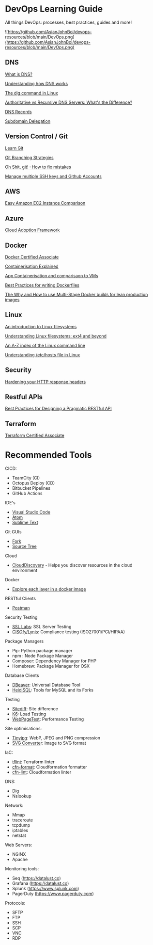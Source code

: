 # DevOps Learning Guide

All things DevOps: processes, best practices, guides and more!

![https://github.com/AsianJohnBoi/devops-resources/blob/main/DevOps.png](https://github.com/AsianJohnBoi/devops-resources/blob/main/DevOps.png)

## DNS

[What is DNS?](https://www.cloudflare.com/en-au/learning/dns/what-is-dns/)

[Understanding how DNS works](https://www.techrepublic.com/article/understanding-how-dns-works-part-2/)

[The dig command in Linux](https://www.journaldev.com/44148/dig-command-in-linux)

[Authoritative vs Recursive DNS Servers: What's the Difference?](https://dnsmadeeasyblog.medium.com/authoritative-vs-recursive-dns-servers-whats-the-difference-d0e5821c7617)

[DNS Records](https://www.cloudflare.com/en-au/learning/dns/dns-records/)

[Subdomain Delegation](https://www.cloudns.net/wiki/article/361/)

## Version Control / Git

[Learn Git](https://www.atlassian.com/git)

[Git Branching Strategies](https://nvie.com/posts/a-successful-git-branching-model)

[Oh Shit, git! : How to fix mistakes](http://ohshitgit.com/)

[Manage multiple SSH keys and Github Accounts](https://medium.com/pranayaggarwal25/create-and-manage-multiple-github-accounts-272e4459b6bd)

## AWS

[Easy Amazon EC2 Instance Comparison](https://instances.vantage.sh)

## Azure

[Cloud Adoption Framework](https://docs.microsoft.com/en-us/azure/cloud-adoption-framework/)

## Docker

[Docker Certified Associate](https://www.udemy.com/course/docker-certified-associate/)

[Containerisation Explained](https://www.docker.com/resources/what-container)

[App Containerisation and comparisaon to VMs](https://www.docker.com/resources/what-container)

[Best Practices for writing Dockerfiles](https://docs.docker.com/develop/develop-images/dockerfile_best-practices/)

[The Why and How to use Multi-Stage Docker builds for lean production images](https://medium.com/@ankit.wal/the-why-and-how-of-multi-stage-docker-build-with-typescript-example-bcadbce2686c)

## Linux

[An introduction to Linux filesystems](https://opensource.com/life/16/10/introduction-linux-filesystems)

[Understanding Linux filesystems: ext4 and beyond](https://opensource.com/article/18/4/ext4-filesystem)

[An A-Z index of the Linux command line](https://ss64.com/bash/)

[Understanding /etc/hosts file in Linux](https://www.thegeekdiary.com/understanding-etc-hosts-file-in-linux/)

## Security

[Hardening your HTTP response headers](https://scotthelme.co.uk/hardening-your-http-response-headers/)

## Restful APIs

[Best Practices for Designing a Pragmatic RESTful API](https://www.vinaysahni.com/best-practices-for-a-pragmatic-restful-api)

## Terraform

[Terraform Certified Associate](https://www.udemy.com/course/terraform-beginner-to-advanced/)

# Recommended Tools

CICD:

- TeamCity (CI)
- Octopus Deploy (CD)
- Bitbucket Pipelines
- GitHub Actions

IDE's

- [Visual Studio Code](https://code.visualstudio.com)
- [Atom](https://atom.io)
- [Sublime Text](https://www.sublimetext.com)

Git GUIs

- [Fork](https://git-fork.com)
- [Source Tree](https://www.sourcetreeapp.com)

Cloud

- [CloudDiscovery](https://github.com/Cloud-Architects/cloudiscovery) - Helps you discover resources in the cloud environment

Docker

- [Explore each layer in a docker image](https://github.com/wagoodman/dive)

RESTful Clients

- [Postman](https://www.getpostman.com/)

Security Testing

- [SSL Labs](https://www.ssllabs.com/ssltest/): SSL Server Testing
- [CISOfy/Lynis](https://github.com/CISOfy/lynis): Compliance testing (ISO27001/PCI/HIPAA)

Package Managers

- Pip: Python package manager
- npm : Node Package Manager
- Composer: Dependency Manager for PHP
- Homebrew: Package Manager for OSX

Database Clients

- [DBeaver](https://dbeaver.io): Universal Database Tool
- [HeidiSQL](https://www.google.com/url?sa=t&rct=j&q=&esrc=s&source=web&cd=&ved=2ahUKEwj6qILkzIXyAhWbfn0KHcT5ArsQFjAAegQIBRAD&url=https%3A%2F%2Fwww.heidisql.com%2F&usg=AOvVaw0EFDxRPgg_c4BdFJa9n954): Tools for MySQL and its Forks

Testing

- [Sitediff](https://github.com/evolvingweb/sitediff): Site difference
- [K6](https://k6.io): Load Testing
- [WebPageTest](https://webpagetest.org): Performance Testing

Site optimisations:

- [Tinyjpg](https://tinyjpg.com): WebP, JPEG and PNG compression
- [SVG Converte](https://image.online-convert.com/convert-to-svg)r: Image to SVG format

IaC:

- [tflint](https://github.com/terraform-linters/tflint): Terraform linter
- [cfn-format](https://github.com/awslabs/aws-cloudformation-template-formatter): Cloudformation formatter
- [cfn-lint](https://github.com/aws-cloudformation/cfn-lint): Cloudformation linter

DNS:

- Dig
- Nslookup

Network:

- Mmap
- traceroute
- tcpdump
- iptables
- netstat

Web Servers:

- NGINX
- Apache

Monitoring tools:

- Seq (https://datalust.co)
- Grafana (https://datalust.co)
- Splunk (https://www.splunk.com)
- PagerDuty (https://www.pagerduty.com)

Protocols:

- SFTP
- FTP
- SSH
- SCP
- VNC
- RDP